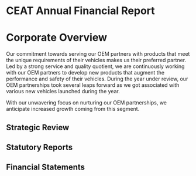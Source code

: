 # CEAT Annual Financial Report

# Corporate Overview

Our commitment towards serving our OEM partners with products that meet the unique requirements of their vehicles makes us their preferred partner. Led by a strong service and quality quotient, we are continuously working with our OEM partners to develop new products that augment the performance and safety of their vehicles. During the year under review, our OEM partnerships took several leaps forward as we got associated with various new vehicles launched during the year.

With our unwavering focus on nurturing our OEM partnerships, we anticipate increased growth coming from this segment.

## Strategic Review

## Statutory Reports

## Financial Statements